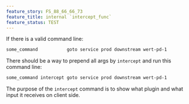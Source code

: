 ```yaml
---
feature_story: FS_88_66_66_73
feature_title: internal `intercept_func`
feature_status: TEST
---
```



If there is a valid command line:

```sh
some_command           goto service prod downstream wert-pd-1
```

There should be a way to prepend all args by `intercept` and run this command line:

```sh
some_command intercept goto service prod downstream wert-pd-1
```

The purpose of the `intercept` command is to show what plugin and what input it receives on client side.
